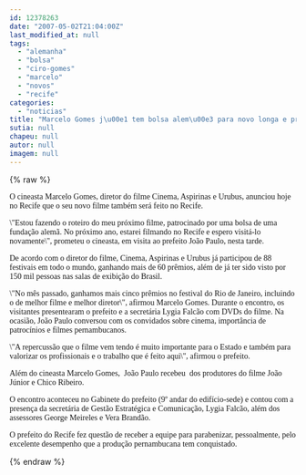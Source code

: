 ```yaml
---
id: 12378263
date: "2007-05-02T21:04:00Z"
last_modified_at: null
tags:
  - "alemanha"
  - "bolsa"
  - "ciro-gomes"
  - "marcelo"
  - "novos"
  - "recife"
categories:
  - "noticias"
title: "Marcelo Gomes j\u00e1 tem bolsa alem\u00e3 para novo longa e pretende filmar no Recife"
sutia: null
chapeu: null
autor: null
imagem: null
---
```

{% raw %}
<p><P><FONT face=Verdana>O cineasta Marcelo Gomes, diretor do filme Cinema, Aspirinas e Urubus, anunciou hoje no Recife que o seu novo filme também será feito no Recife.</FONT></P></p>
<p><P><FONT face=Verdana>\"Estou fazendo o roteiro do meu próximo filme, patrocinado por uma bolsa de uma fundação alemã. No próximo ano, estarei filmando no Recife e espero visitá-lo novamente\", prometeu o cineasta, em visita ao prefeito João Paulo, nesta tarde.</FONT></P></p>
<p><P><FONT face=Verdana>De acordo com o diretor do filme, Cinema, Aspirinas e Urubus já participou de 88 festivais em todo o mundo, ganhando mais de 60 prêmios, além de já ter sido visto por 150 mil pessoas nas salas de exibição do Brasil. </FONT></P></p>
<p><P><FONT face=Verdana>\"No mês passado, ganhamos mais cinco prêmios no festival do Rio de Janeiro, incluindo o de melhor filme e melhor diretor\", afirmou Marcelo Gomes. Durante o encontro, os visitantes presentearam o prefeito e a secretária Lygia Falcão com DVDs do filme. Na ocasião, João Paulo conversou com os convidados sobre cinema, importância de patrocínios e filmes pernambucanos. </FONT></P></p>
<p><P><FONT face=Verdana>\"A repercussão que o filme vem tendo é muito importante para o Estado e também para valorizar os profissionais e o trabalho que é feito aqui\", afirmou o prefeito. </FONT></P></p>
<p><P><FONT face=Verdana>Além do cineasta Marcelo Gomes,&nbsp; João Paulo recebeu&nbsp; dos produtores do filme João Júnior e Chico Ribeiro. </FONT></P></p>
<p><P><FONT face=Verdana>O encontro aconteceu no Gabinete do prefeito (9º andar do edifício-sede) e contou com a presença da secretária de Gestão Estratégica e Comunicação, Lygia Falcão, além dos assessores George Meireles e Vera Brandão. </FONT></P></p>
<p><P><FONT face=Verdana>O prefeito do Recife fez questão de receber a equipe para parabenizar, pessoalmente, pelo excelente desempenho que a produção pernambucana tem conquistado. </FONT></P> </p>
{% endraw %}